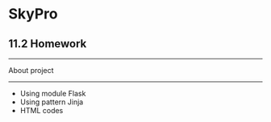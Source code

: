 # SkyPro

## 11.2 Homework

***
About project
***

* Using module Flask
* Using pattern Jinja
* HTML codes
